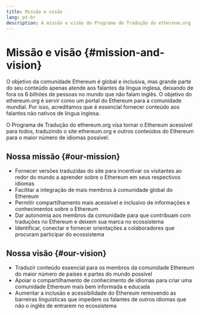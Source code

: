 ```yaml
---
title: Missão e visão
lang: pt-br
description: A missão e visão do Programa de Tradução do ethereum.org
---
```


# Missão e visão \{#mission-and-vision}

O objetivo da comunidade Ethereum é global e inclusiva, mas grande parte do seu conteúdo apenas atende aos falantes da língua inglesa, deixando de fora os 6 bilhões de pessoas no mundo que não falam inglês. O objetivo do ethereum.org é servir como um portal do Ethereum para a comunidade mundial. Por isso, acreditamos que é essencial fornecer conteúdo aos falantes não nativos de língua inglesa.

O Programa de Tradução do ethereum.org visa tornar o Ethereum acessível para todos, traduzindo o site ethereum.org e outros conteúdos do Ethereum para o maior número de idiomas possível.

## Nossa missão \{#our-mission}

- Fornecer versões traduzidas do site para incentivar os visitantes ao redor do mundo a aprender sobre o Ethereum em seus respectivos idiomas
- Facilitar a integração de mais membros à comunidade global do Ethereum
- Permitir compartilhamento mais acessível e inclusivo de informações e conhecimentos sobre o Ethereum
- Dar autonomia aos membros da comunidade para que contribuam com traduções no Ethereum e deixem sua marca no ecossistema
- Identificar, conectar e fornecer orientações a colaboradores que procuram participar do ecossistema

## Nossa visão \{#our-vision}

- Traduzir conteúdo essencial para os membros da comunidade Ethereum do maior número de países e partes do mundo possível
- Apoiar o compartilhamento de conhecimento de idiomas para criar uma comunidade Ethereum mais bem informada e educada
- Aumentar a inclusão e acessibilidade do Ethereum removendo as barreiras linguísticas que impedem os falantes de outros idiomas que não o inglês de entrarem no ecossistema
